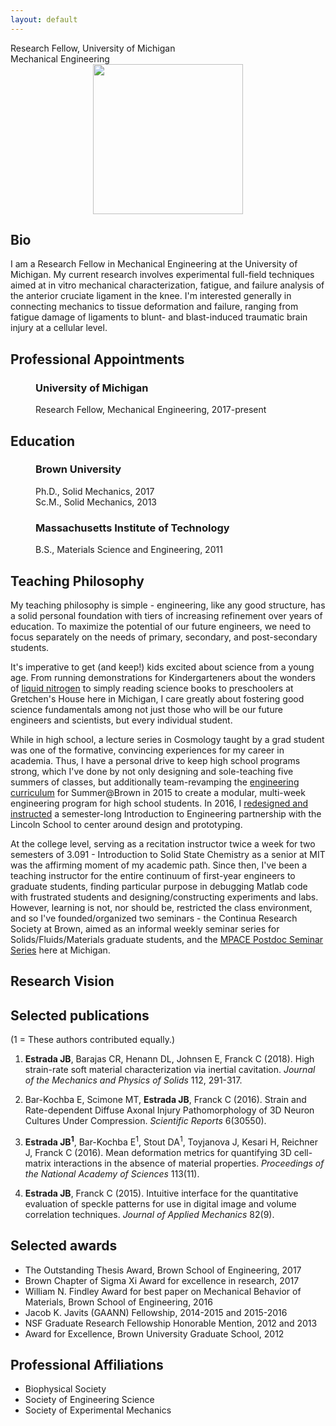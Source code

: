 ```yaml
---
layout: default
---
```


<div class="centeredtext tagline">Research Fellow, University of Michigan<br />Mechanical Engineering</div>
<div style="text-align:center">
<div id="mugshot">
	<img src="img/jestrada.png" width="240" height="240" class="rounded8" />
</div>
</div>

## Bio
I am a Research Fellow in Mechanical Engineering at the University of Michigan. My current research involves experimental full-field techniques aimed at in vitro mechanical characterization, fatigue, and failure analysis of the anterior cruciate ligament in the knee. I'm interested generally in connecting mechanics to tissue deformation and failure, ranging from fatigue damage of ligaments to blunt- and blast-induced traumatic brain injury at a cellular level. 

## Professional Appointments
<figure>
	<!--<img src="img/michiganlogo.png" width="100" />-->
	<div class="centeredtext">	
	<h3>University of Michigan</h3>
	<figcaption>Research Fellow, Mechanical Engineering, 2017-present</figcaption>
	</div>
</figure>

## Education
<figure>
	<!--<img src="img/brownlogo.png" width="100" />-->
	<div class="centeredtext">	
	<h3>Brown University</h3>
	<figcaption>Ph.D., Solid Mechanics, 2017</figcaption>
	<figcaption>Sc.M., Solid Mechanics, 2013</figcaption>
	</div>
</figure>
<!-- <p>&nbsp;</p> -->
<figure>
	<!--<img src="img/MITlogo.png" width="90" />-->
	<div class="centeredtext">
	<h3>Massachusetts Institute of Technology</h3>
	<figcaption>B.S., Materials Science and Engineering, 2011</figcaption>
	</div>
</figure>

## Teaching Philosophy
My teaching philosophy is simple - engineering, like any good structure, has a solid personal foundation with tiers of increasing refinement over years of education. To maximize the potential of our future engineers, we need to focus separately on the needs of primary, secondary, and post-secondary students. 

It's imperative to get (and keep!) kids excited about science from a young age. From running demonstrations for Kindergarteners about the wonders of [liquid nitrogen](https://youtu.be/ET0rzPNOTpI?t=115) to simply reading science books to preschoolers at Gretchen's House here in Michigan, I care greatly about fostering good science fundamentals among not just those who will be our future engineers and scientists, but every individual student. 

While in high school, a lecture series in Cosmology taught by a grad student was one of the formative, convincing experiences for my career in academia. Thus, I have a personal drive to keep high school programs strong, which I've done by not only designing and sole-teaching five summers of classes, but additionally team-revamping the [engineering curriculum](https://precollege.brown.edu/catalog/?p%5B%5D=1&t%5B%5D=33) for Summer@Brown in 2015 to create a modular, multi-week engineering program for high school students. In 2016, I [redesigned and instructed](https://news.brown.edu/articles/2016/05/lincoln) a semester-long Introduction to Engineering partnership with the Lincoln School to center around design and prototyping. <!--These both empowered students to take the design process from start to finish...-->

At the college level, serving as a recitation instructor twice a week for two semesters of 3.091 - Introduction to Solid State Chemistry as a senior at MIT was the affirming moment of my academic path. Since then, I've been a teaching instructor for the entire continuum of first-year engineers to graduate students, finding particular purpose in debugging Matlab code with frustrated students and designing/constructing experiments and labs. However, learning is not, nor should be, restricted the class environment, and so I've founded/organized two seminars - the Continua Research Society at Brown, aimed as an informal weekly seminar series for Solids/Fluids/Materials graduate students, and the [MPACE Postdoc Seminar Series](https://mpace.engin.umich.edu/mpace-calendar/) here at Michigan. 

## Research Vision



## Selected publications
(1 = These authors contributed equally.)

1. __Estrada JB__, Barajas CR, Henann DL, Johnsen E, Franck C (2018). High strain-rate soft material characterization via inertial cavitation. _Journal of the Mechanics and Physics of Solids_ 112, 291-317.

2. Bar-Kochba E, Scimone MT, __Estrada JB__, Franck C (2016). Strain and Rate-dependent Diffuse Axonal Injury Pathomorphology of 3D Neuron Cultures Under Compression. _Scientific Reports_ 6(30550).

3. __Estrada JB<sup>1</sup>__, Bar-Kochba E<sup>1</sup>, Stout DA<sup>1</sup>, Toyjanova J, Kesari H, Reichner J, Franck C (2016). Mean deformation metrics for quantifying 3D cell-matrix interactions in the absence of material properties. _Proceedings of the National Academy of Sciences_ 113(11).

4. __Estrada JB__, Franck C (2015). Intuitive interface for the quantitative evaluation of speckle patterns for use in digital image and volume correlation techniques. _Journal of Applied Mechanics_ 82(9).

## Selected awards
+ The Outstanding Thesis Award, Brown School of Engineering, 2017
+ Brown Chapter of Sigma Xi Award for excellence in research, 2017
+ William N. Findley Award for best paper on Mechanical Behavior of Materials, Brown School of Engineering, 2016
+ Jacob K. Javits (GAANN) Fellowship, 2014-2015 and 2015-2016
+ NSF Graduate Research Fellowship Honorable Mention, 2012 and 2013
+ Award for Excellence, Brown University Graduate School, 2012

## Professional Affiliations
+ Biophysical Society
+ Society of Engineering Science
+ Society of Experimental Mechanics
